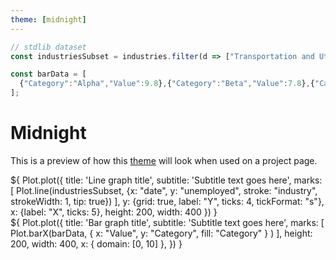 ```yaml
---
theme: [midnight]
---
```


```js
// stdlib dataset
const industriesSubset = industries.filter(d => ["Transportation and Utilities", "Mining and Extraction", "Finance", "Agriculture", "Information"].includes(d.industry));

const barData = [
  {"Category":"Alpha","Value":9.8},{"Category":"Beta","Value":7.8},{"Category":"Gamma","Value":6.3},{"Category":"Delta","Value":5},{"Category":"Epsilon","Value":4},{"Category":"Zeta","Value":3.2}
];
```

# Midnight
This is a preview of how this [theme](./config#theme) will look when used on a project page.

<div class="grid grid-cols-2">
  <div class="card">
    ${
      Plot.plot({
        title: 'Line graph title',
        subtitle: 'Subtitle text goes here',
        marks: [
          Plot.line(industriesSubset, {x: "date", y: "unemployed", stroke: "industry", strokeWidth: 1, tip: true})
        ],
        y: {grid: true, label: "Y", ticks: 4, tickFormat: "s"},
        x: {label: "X", ticks: 5},
        height: 200,
        width: 400
      })
    }
  </div>
  <div class="card">
    ${
      Plot.plot({
        title: 'Bar graph title',
        subtitle: 'Subtitle text goes here',
        marks: [
          Plot.barX(barData, { x: "Value", y: "Category", fill: "Category" } )
        ],
        height: 200, width: 400,
        x: { domain: [0, 10] },
      })
    }
  </div>
</div>